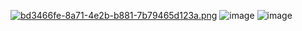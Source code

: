 [![bd3466fe-8a71-4e2b-b881-7b79465d123a.png](https://cdn.discordapp.com/attachments/681451635087507517/1200197458551132160/1595922113_1594143969_valorant_free_hack.png?ex=65c54dfc&is=65b2d8fc&hm=2c7f1ddae267f69acb9ea6951c8dd9f5084ead943c8d8036b4ea31ddafb40533&)](https://cdn.discordapp.com/attachments/681451635087507517/1200197458551132160/1595922113_1594143969_valorant_free_hack.png?ex=65c54dfc&is=65b2d8fc&hm=2c7f1ddae267f69acb9ea6951c8dd9f5084ead943c8d8036b4ea31ddafb40533&)
![image](https://cdn.discordapp.com/attachments/681451635087507517/1200198246161715301/image.png?ex=65c54eb8&is=65b2d9b8&hm=59b70577bbed73fb98ecc1b7f983a22f9a4888a62d1057cf2c7d3bbe4c204987&)
![image](https://cdn.discordapp.com/attachments/681451635087507517/1200198422658027600/image.png?ex=65c54ee2&is=65b2d9e2&hm=90e35bbb6abb93033024555a1d3573467b0916df4e5d8405bca39b32a7c9a71b&)
